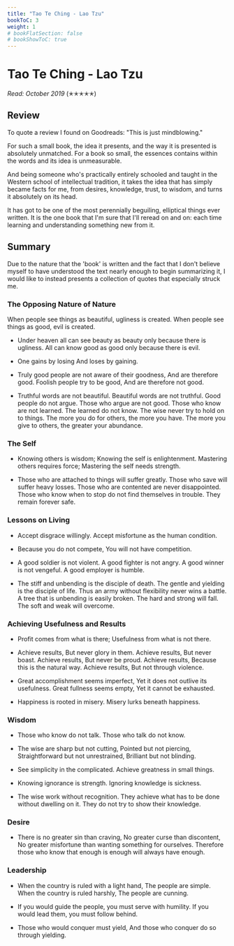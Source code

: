 ```yaml
---
title: "Tao Te Ching - Lao Tzu"
bookToC: 3
weight: 1
# bookFlatSection: false
# bookShowToC: true
---
```


# Tao Te Ching - Lao Tzu

*Read: October 2019* (✭✭✭✭✭)

## Review

To quote a review I found on Goodreads: "This is just mindblowing." 

For such a small book, the idea it presents, and the way it is presented is absolutely unmatched. For a book so small, the essences contains within the words and its idea is unmeasurable. 

And being someone who's practically entirely schooled and taught in the Western school of intellectual tradition, it takes the idea that has simply became facts for me, from desires, knowledge, trust, to wisdom, and turns it absolutely on its head. 

It has got to be one of the most perennially beguiling, elliptical things ever written. It is the one book that I'm sure that I'll reread on and on: each time learning and understanding something new from it. 

## Summary

Due to the nature that the 'book' is written and the fact that I don't believe myself to have understood the text nearly enough to begin summarizing it, I would like to instead presents a collection of quotes that especially struck me.

### The Opposing Nature of Nature

 When people see things as beautiful, ugliness is created. When people see things as good, evil is created.

- Under heaven all can see beauty as beauty only because there is ugliness. All can know good as good only because there is evil.

- One gains by losing And loses by gaining.

- Truly good people are not aware of their goodness, And are therefore good. Foolish people try to be good, And are therefore not good.

- Truthful words are not beautiful. Beautiful words are not truthful. Good people do not argue. Those who argue are not good. Those who know are not learned. The learned do not know. The wise never try to hold on to things. The more you do for others, the more you have. The more you give to others, the greater your abundance.

### The Self

- Knowing others is wisdom; Knowing the self is enlightenment. Mastering others requires force; Mastering the self needs strength.

- Those who are attached to things will suffer greatly. Those who save will suffer heavy losses. Those who are contented are never disappointed. Those who know when to stop do not find themselves in trouble. They remain forever safe.

### Lessons on Living

- Accept disgrace willingly. Accept misfortune as the human condition.

- Because you do not compete, You will not have competition.

- A good soldier is not violent. A good fighter is not angry. A good winner is not vengeful. A good employer is humble.

- The stiff and unbending is the disciple of death. The gentle and yielding is the disciple of life. Thus an army without flexibility never wins a battle. A tree that is unbending is easily broken. The hard and strong will fall. The soft and weak will overcome.


### Achieving Usefulness and Results

- Profit comes from what is there; Usefulness from what is not there.

- Achieve results, But never glory in them. Achieve results, But never boast. Achieve results, But never be proud. Achieve results, Because this is the natural way. Achieve results, But not through violence.

- Great accomplishment seems imperfect, Yet it does not outlive its usefulness. Great fullness seems empty, Yet it cannot be exhausted.

- Happiness is rooted in misery. Misery lurks beneath happiness.

### Wisdom

- Those who know do not talk. Those who talk do not know.

- The wise are sharp but not cutting, Pointed but not piercing, Straightforward but not unrestrained, Brilliant but not blinding.

- See simplicity in the complicated. Achieve greatness in small things.

- Knowing ignorance is strength. Ignoring knowledge is sickness.

- The wise work without recognition. They achieve what has to be done without dwelling on it. They do not try to show their knowledge.


### Desire

- There is no greater sin than craving, No greater curse than discontent, No greater misfortune than wanting something for ourselves. Therefore those who know that enough is enough will always have enough.

### Leadership

- When the country is ruled with a light hand, The people are simple. When the country is ruled harshly, The people are cunning.

- If you would guide the people, you must serve with humility. If you would lead them, you must follow behind.

- Those who would conquer must yield, And those who conquer do so through yielding.
